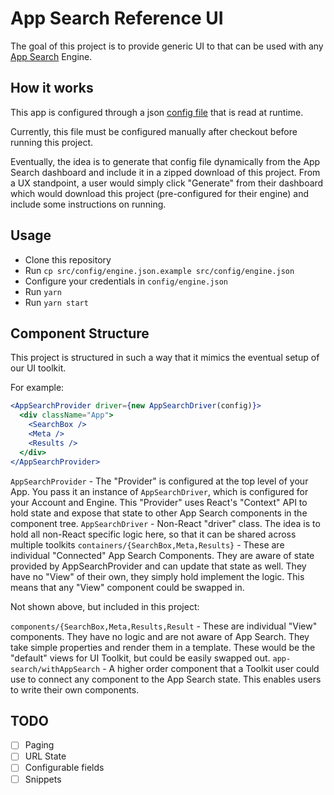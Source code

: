 # App Search Reference UI

The goal of this project is to provide generic UI to that can be used with
any [App Search](https://www.elastic.co/cloud/app-search-service) Engine.

## How it works

This app is configured through a json [config file](src/config/engine.json) that
is read at runtime.

Currently, this file must be configured manually after checkout before running
this project.

Eventually, the idea is to generate that config file dynamically from the
App Search dashboard and include it in a zipped download of this project. From
a UX standpoint, a user would simply click "Generate" from their
dashboard which would download this project (pre-configured for their engine)
and include some instructions on running.

## Usage

- Clone this repository
- Run `cp src/config/engine.json.example src/config/engine.json`
- Configure your credentials in `config/engine.json`
- Run `yarn`
- Run `yarn start`

## Component Structure

This project is structured in such a way that it mimics the eventual setup
of our UI toolkit.

For example:

```jsx
<AppSearchProvider driver={new AppSearchDriver(config)}>
  <div className="App">
    <SearchBox />
    <Meta />
    <Results />
  </div>
</AppSearchProvider>
```

`AppSearchProvider` - The "Provider" is configured at the top level of your App.
You pass it an instance of `AppSearchDriver`, which is configured for your
Account and Engine. This "Provider" uses React's "Context" API to hold state
and expose that state to other App Search components in the component tree.
`AppSearchDriver` - Non-React "driver" class. The idea is to hold all non-React
specific logic here, so that it can be shared across multiple toolkits
`containers/{SearchBox,Meta,Results}` - These are individual "Connected" App
Search Components. They are aware of state provided by AppSearchProvider and can
update that state as well. They have no "View" of their own, they simply hold
implement the logic. This means that any "View" component could be swapped in.

Not shown above, but included in this project:

`components/{SearchBox,Meta,Results,Result` - These are individual "View"
components. They have no logic and are not aware of App Search. They take
simple properties and render them in a template. These would be the "default"
views for UI Toolkit, but could be easily swapped out.
`app-search/withAppSearch` - A higher order component that a Toolkit user could
use to connect any component to the App Search state. This enables users to
write their own components.

## TODO

- [ ] Paging
- [ ] URL State
- [ ] Configurable fields
- [ ] Snippets
